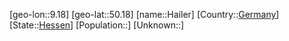 ﻿---
location: [50.18,9.18]
type: City
tags:
- geo/City


SpocWebEntityId: 30709
isDeleted: false
confidential: public

---
[geo-lon::9.18]
[geo-lat::50.18]
[name::Hailer]
[Country::[Germany](geo/Continent/Europe/Germany.md)]
[State::[Hessen](geo/Continent/Europe/Germany/Hessen.md)]
[Population::]
[Unknown::]

